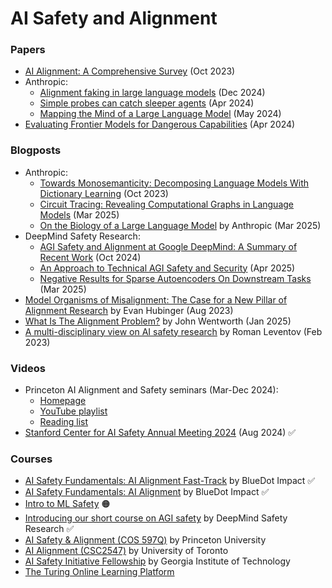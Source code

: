 # AI Safety and Alignment

### Papers

* [AI Alignment: A Comprehensive Survey](https://arxiv.org/abs/2310.19852) (Oct 2023)
* Anthropic:
  * [Alignment faking in large language models](https://www.anthropic.com/research/alignment-faking) (Dec 2024)
  * [Simple probes can catch sleeper agents](https://www.anthropic.com/research/probes-catch-sleeper-agents) (Apr 2024)
  * [Mapping the Mind of a Large Language Model](https://www.anthropic.com/research/mapping-mind-language-model) (May 2024)
* [Evaluating Frontier Models for Dangerous Capabilities](https://arxiv.org/abs/2403.13793) (Apr 2024)

### Blogposts

* Anthropic:
  * [Towards Monosemanticity: Decomposing Language Models With Dictionary Learning](https://transformer-circuits.pub/2023/monosemantic-features/index.html) (Oct 2023)
  * [Circuit Tracing: Revealing Computational Graphs in Language Models](https://transformer-circuits.pub/2025/attribution-graphs/methods.html) (Mar 2025)
  * [On the Biology of a Large Language Model](https://transformer-circuits.pub/2025/attribution-graphs/biology.html) by Anthropic (Mar 2025)
* DeepMind Safety Research:
  * [AGI Safety and Alignment at Google DeepMind: A Summary of Recent Work](https://deepmindsafetyresearch.medium.com/agi-safety-and-alignment-at-google-deepmind-a-summary-of-recent-work-8e600aca582a) (Oct 2024)
  * [An Approach to Technical AGI Safety and Security](https://deepmindsafetyresearch.medium.com/an-approach-to-technical-agi-safety-and-security-25928819fbc6) (Apr 2025)
  * [Negative Results for Sparse Autoencoders On Downstream Tasks](https://deepmindsafetyresearch.medium.com/negative-results-for-sparse-autoencoders-on-downstream-tasks-and-deprioritising-sae-research-6cadcfc125b9) (Mar 2025)
* [Model Organisms of Misalignment: The Case for a New Pillar of Alignment Research](https://www.lesswrong.com/posts/ChDH335ckdvpxXaXX/model-organisms-of-misalignment-the-case-for-a-new-pillar-of-1) by Evan Hubinger (Aug 2023)
* [What Is The Alignment Problem?](https://www.lesswrong.com/posts/dHNKtQ3vTBxTfTPxu/what-is-the-alignment-problem) by John Wentworth (Jan 2025)
* [A multi-disciplinary view on AI safety research](https://www.alignmentforum.org/posts/opE6L8jBTTNAyaDbB/a-multi-disciplinary-view-on-ai-safety-research) by Roman Leventov (Feb 2023)

### Videos

* Princeton AI Alignment and Safety seminars (Mar-Dec 2024):
  * [Homepage](https://pli.princeton.edu/events/princeton-ai-alignment-and-safety-seminar)
  * [YouTube playlist](https://www.youtube.com/playlist?list=PLWRU-w8UhT6jNg64UfBB0VtlvI4Upe914)
  * [Reading list](https://docs.google.com/spreadsheets/d/1xaPjEsWBnlBI2maz6k64z11A99USU7ahaC2V615FGjQ/edit?gid=848424154#gid=848424154)
* [Stanford Center for AI Safety Annual Meeting 2024](https://www.cs.stanford.edu/events/affiliates-events/stanford-center-ai-safety-annual-meeting-2024) (Aug 2024) ✅

### Courses

* [AI Safety Fundamentals: AI Alignment Fast-Track](https://course.aisafetyfundamentals.com/alignment-fast-track) by BlueDot Impact ✅
* [AI Safety Fundamentals: AI Alignment](https://course.aisafetyfundamentals.com/alignment) by BlueDot Impact ✅
* [Intro to ML Safety](https://course.mlsafety.org) 🟠
* [Introducing our short course on AGI safety](https://deepmindsafetyresearch.medium.com/introducing-our-short-course-on-agi-safety-1072adb7912c) by DeepMind Safety Research ✅
* [AI Safety & Alignment (COS 597Q)](https://sites.google.com/view/cos598aisafety/) by Princeton University
* [AI Alignment (CSC2547)](https://alignment-w2024.notion.site/CSC2547-AI-Alignment-b44359978f3a4a8f95c90adb0a6e7d53) by University of Toronto
* [AI Safety Initiative Fellowship](https://docs.google.com/document/d/1BAw0oX4eyVBXvz_58MeAINmZqonIjHdrsXq9KX1_JFo) by Georgia Institute of Technology
* [The Turing Online Learning Platform](https://www.turing.ac.uk/courses?utm_source=LinkedIn&utm_medium=Text_link&utm_campaign=Turing-Online-Learning-Platform)

